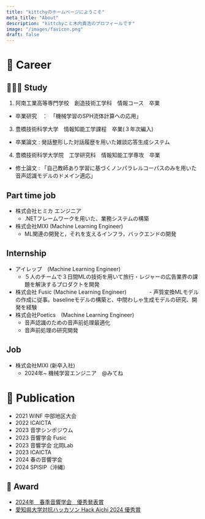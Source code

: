 ```yaml
---
title: "kittchyのホームページにようこそ"
meta_title: "About"
description: "kittchyこと木内貴浩のプロフィールです"
image: "/images/favicon.png"
draft: false
---
```


# 📖 Career

## 🧑🏻‍🎓 Study

1. 阿南工業高等専門学校　創造技術工学科　情報コース　卒業

- 卒業研究　：　「機械学習のSPH流体計算への応用」

3. 豊橋技術科学大学　情報知能工学課程　卒業(３年次編入)

- 卒業論文 : 発話整形した対話履歴を用いた雑談応答生成システム

4. 豊橋技術科学大学院　工学研究科　情報知能工学専攻　卒業

- 修士論文 : 「⾃⼰教師あり学習に基づくノンパラレルコーパスのみを⽤いた⾳声認識モデルのドメイン適応」

## Part time job

- 株式会社ヒミカ エンジニア
  - .NETフレームワークを用いた、業務システムの構築
- 株式会社MIXI (Machine Learning Engineer)
  - ML関連の開発と，それを支えるインフラ，バックエンドの開発

## Internship

- アイレップ　(Machine Learning Engineer)
  - ５人のチームで３日間MLの技術を用いて旅行・レジャーの広告業界の課題を解決するプロダクトを開発
- 株式会社 Fusic (Machine Learning Engineer)
  　　　　- 声質変換MLモデルの作成に従事。baselineモデルの構築と、中間わしゃ生成モデルの研究、開発を経験
- 株式会社Poetics　(Machine Learning Engineer)
  - 音声認識のための音声前処理最適化
  - 音声前処理の研究開発

## Job

- 株式会社MIXI (新卒入社)
  - 2024年~ 機械学習エンジニア　@みてね

# 📰 Publication

- 2021 WiNF 中部地区大会
- 2022 ICAICTA
- 2023 音学シンポジウム
- 2023 音響学会 Fusic
- 2023 音響学会 北岡Lab
- 2023 ICAICTA
- 2024 春の音響学会
- 2024 SPISIP（沖縄）

## 🥇 Award

- [2024年　春季音響学会　優秀発表賞](https://acoustics.jp/awards/student/)
- [愛知県大学対抗ハッカソン Hack Aichi 2024 優秀賞](https://jellyware.jp/hackaichi/)
